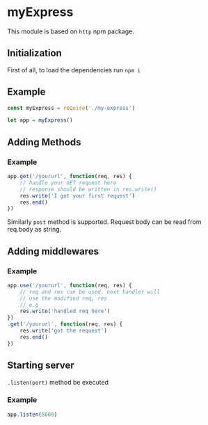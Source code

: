 # myExpress
This module is based on `http` npm package.



## Initialization
First of all, to load the dependencies run `npm i`

## Example
```js
const myExpress = require('./my-express')

let app = myExpress()
```

## Adding Methods

### Example
```js
app.get('/yoururl', function(req, res) {
    // handle your GET request here
    // response should be written in res.write()
    res.write('I got your first request')
    res.end()
})
```
Similarly `post` method is supported. Request body can be read from req.body as string.

## Adding middlewares

### Example
```js
app.use('/yoururl', function(req, res) {
    // req and res can be used. next handler will
    // use the modified req, res
    // e.g
    res.write('handled req here')
})
.get('/yoururl', function(req, res) {
    res.write('got the request')
    res.end()
})
```

## Starting server
`.listen(port)` method be executed

### Example
```js
app.listen(8000)
```



